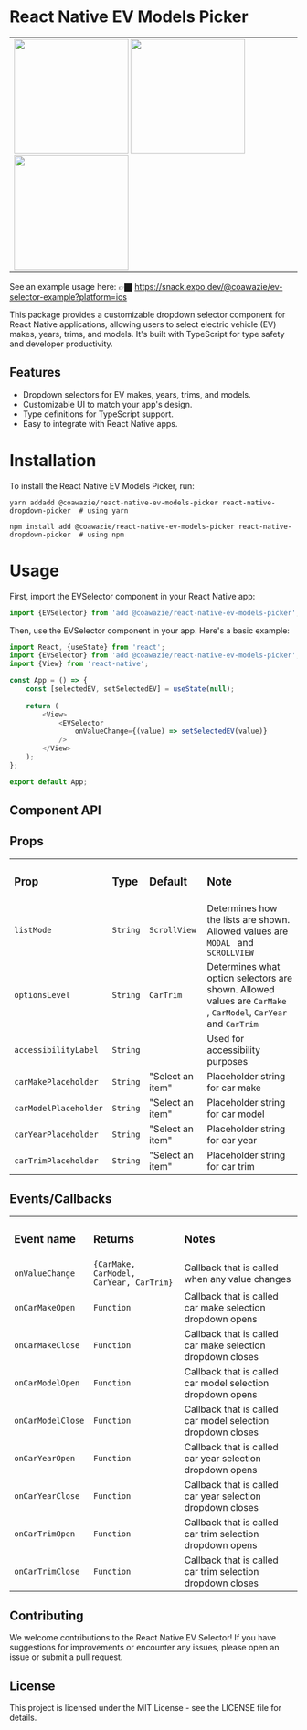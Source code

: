 # React Native EV Models Picker

<table >
<td >
<img src="https://github.com/chinomnsoawazie/react-native-ev-models-picker/assets/26738901/620ca276-6e6a-4885-937c-f4a54c28f6ab" width="200" height="200"/>

<img src="https://github.com/chinomnsoawazie/react-native-ev-models-picker/assets/26738901/390baaac-3ef6-476b-a947-63e9257ce762" width="200" height="200"/>

<img src="https://github.com/chinomnsoawazie/react-native-ev-models-picker/assets/26738901/3abae66c-a865-4965-81c7-5024897b7507" width="200" height="200"/>
</td>
</table>

See an example usage here: 👉🏿 https://snack.expo.dev/@coawazie/ev-selector-example?platform=ios

This package provides a customizable dropdown selector component for React Native applications, allowing users to select
electric vehicle (EV) makes, years, trims, and models. It's built with TypeScript for type safety and developer
productivity.

## Features

- Dropdown selectors for EV makes, years, trims, and models.
- Customizable UI to match your app's design.
- Type definitions for TypeScript support.
- Easy to integrate with React Native apps.

# Installation

To install the React Native EV Models Picker, run:

```
yarn addadd @coawazie/react-native-ev-models-picker react-native-dropdown-picker  # using yarn

npm install add @coawazie/react-native-ev-models-picker react-native-dropdown-picker  # using npm
```

# Usage

First, import the EVSelector component in your React Native app:

```typescript tsx
import {EVSelector} from 'add @coawazie/react-native-ev-models-picker';

```

Then, use the EVSelector component in your app. Here's a basic example:

```typescript jsx
import React, {useState} from 'react';
import {EVSelector} from 'add @coawazie/react-native-ev-models-picker';
import {View} from 'react-native';

const App = () => {
	const [selectedEV, setSelectedEV] = useState(null);
	
	return (
		<View>
			<EVSelector
				onValueChange={(value) => setSelectedEV(value)}
			/>
		</View>
	);
};

export default App;

```

## Component  API

## Props

<table style="width:100%">
<tr>
<td><h3>Prop</h3></td>
<td><h3>Type</h3></td>
<td><h3>Default</h3></td>
<td><h3>Note</h3></td>
</tr>
<tr>
<td> <code>listMode</code> </td>
<td><code>String</code></td>
<td><code>ScrollView</code></td>
<td>Determines how the lists are shown. Allowed values are <code>MODAL </code> and <code>SCROLLVIEW</code></td>
</tr>

<tr>
<td> <code>optionsLevel</code> </td>
<td><code>String</code></td>
<td><code>CarTrim</code></td>
<td>Determines what option selectors are shown. Allowed values are <code>CarMake </code>, <code>CarModel</code>,  <code>CarYear</code> and  <code>CarTrim</code></td>
</tr>
<tr>
<td> <code>accessibilityLabel</code> </td>
<td><code>String</code></td>
<td></td>
<td>Used for accessibility purposes</td>
</tr>

<tr>
<td> <code>carMakePlaceholder</code> </td>
<td><code>String</code></td>
<td>"Select an item"</td>
<td>Placeholder string for car make</td>
</tr>

<tr>
<td> <code>carModelPlaceholder</code> </td>
<td><code>String</code></td>
<td>"Select an item"</td>
<td>Placeholder string for car model</td>
</tr>
<tr>
<td> <code>carYearPlaceholder</code> </td>
<td><code>String</code></td>
<td>"Select an item"</td>
<td>Placeholder string for car year</td>
</tr>
<tr>
<td> <code>carTrimPlaceholder</code> </td>
<td><code>String</code></td>
<td>"Select an item"</td>
<td>Placeholder string for car trim</td>
</tr>



</table>

## Events/Callbacks

<table style="width:100%">
<tr>
<td><h3>Event name</h3></td>
<td><h3>Returns</h3></td>
<td><h3>Notes</h3></td>
</tr>
<tr>
<td> <code>onValueChange</code> </td>
<td><code>{CarMake, CarModel, CarYear, CarTrim}</code></td>
<td>Callback that is called when any value changes</td>
</tr>
<tr>
<td> <code>onCarMakeOpen</code> </td>
<td><code>Function</td>
<td>Callback that is called car make selection dropdown opens</td>
</tr>
<tr>
<td> <code>onCarMakeClose</code> </td>
<td><code>Function</td>
<td>Callback that is called car make selection dropdown closes</td>
</tr>
<tr>
<td> <code>onCarModelOpen</code> </td>
<td><code>Function</td>
<td>Callback that is called car model selection dropdown opens</td>
</tr>
<tr>
<td> <code>onCarModelClose</code> </td>
<td><code>Function</td>
<td>Callback that is called car model selection dropdown closes</td>
</tr>
<tr>
<td> <code>onCarYearOpen</code> </td>
<td><code>Function</td>
<td>Callback that is called car year selection dropdown opens</td>
</tr>
<tr>
<td> <code>onCarYearClose</code> </td>
<td><code>Function</td>
<td>Callback that is called car year selection dropdown closes</td>
</tr>
<tr>
<td> <code>onCarTrimOpen</code> </td>
<td><code>Function</td>
<td>Callback that is called car trim selection dropdown opens</td>
</tr>
<tr>
<td> <code>onCarTrimClose</code> </td>
<td><code>Function</td>
<td>Callback that is called car trim selection dropdown closes</td>
</tr>

</table>

## Contributing

We welcome contributions to the React Native EV Selector! If you have suggestions for improvements or encounter any
issues, please open an issue or submit a pull request.

## License

This project is licensed under the MIT License - see the LICENSE file for details.
